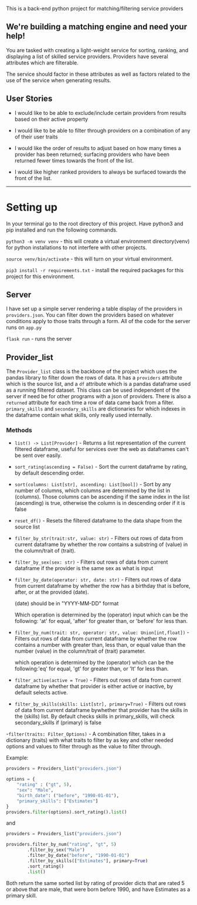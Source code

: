 This is a back-end python project for matching/filtering service providers

## We're building a matching engine and need your help!

You are tasked with creating a light-weight service for sorting, ranking, and displaying a list of skilled service providers. Providers have several attributes which are filterable.

The service should factor in these attributes as well as factors related to the use of the service when generating results.

## User Stories

- I would like to be able to exclude/include certain providers from results based on their active property

- I would like to be able to filter through providers on a combination of any of their user traits

- I would like the order of results to adjust based on how many times a provider has been returned; surfacing providers who have been returned fewer times towards the front of the list.

- I would like higher ranked providers to always be surfaced towards the front of the list.

-----

# Setting up

In your terminal go to the root directory of this project. Have python3 and pip installed and run the following commands. 

`python3 -m venv venv` - this will create a virtual environment directory(venv) for python installations to not interfere with other projects.

`source venv/bin/activate` - this will turn on your virtual environment.

`pip3 install -r requirements.txt` - install the required packages for this project for this environment.

## Server

I have set up a simple server rendering a table display of the providers in `providers.json`. You can filter down the providers based on whatever conditions apply to those traits through a form. All of the code for the server runs on `app.py`

`flask run` - runs the server

## Provider_list

The `Provider_list` class is the backbone of the project which uses the pandas library to filter down the rows of data. It has a `providers` attribute which is the source list, and a `df` attribute which is a pandas dataframe used as a running filtered dataset. This class can be used independent of the server if need be for other programs with a json of providers. There is also a `returned` attribute for each time a row of data came back from a filter.
`primary_skills` and `secondary_skills` are dictionaries for which indexes in the dataframe contain what skills, only really used internally.

### Methods

- `list() -> List[Provider]` - Returns a list representation of the current filtered dataframe, useful for services over the web as dataframes can't be sent over easily.

- `sort_rating(ascending = False)` - Sort the current dataframe by rating, by default descending order.

- `sort(columns: List[str], ascending: List[bool])` - Sort by any number of columns, which columns are determined by the list in (columns). Those columns can be ascending if the same index in the list (ascending) is true, otherwise the column is in descending order if it is false

- `reset_df()` - Resets the filtered dataframe to the data shape from the source list

- `filter_by_str(trait:str, value: str)` - Filters out rows of data from current dataframe by whether the row contains a substring of (value) in the column/trait of (trait).

- `filter_by_sex(sex: str)` - Filters out rows of data from current dataframe if the provider is the same sex as what is input

- `filter_by_date(operator: str, date: str)` - Filters out rows of data from current dataframe by whether the row has a birthday that is before, after, or at the provided (date).

  (date) should be in "YYYY-MM-DD" format
        
  Which operation is determined by the (operator) input which can be the following: 'at' for equal, 'after' for greater than, or 'before' for less than.

- `filter_by_num(trait: str, operator: str, value: Union[int,float])` - Filters out rows of data from current dataframe by whether the row contains a number with greater than, less than, or equal value than the number (value) in the column/trait of (trait) parameter.

  which operation is determined by the (operator) which can be the following:'eq' for equal, 'gt' for greater than, or 'lt' for less than.

- `filter_active(active = True)` - Filters out rows of data from current dataframe by whether that provider is either active or inactive, by default selects active.

- `filter_by_skills(skills: List[str], primary=True)` - Filters out rows of data from current dataframe bywhether that provider has the skills in the (skills) list. 
  By default checks skills in primary_skills, will check secondary_skills if (primary) is false

-`filter(traits: Filter_Options)` - A combination filter, takes in a dictionary (traits) with what traits to filter by as key and other needed options and values to filter through as the value to filter through.

Example:

```python
providers = Providers_list("providers.json")

options = {
    "rating" : ("gt", 5),
    "sex": "Male",
    "birth_date": ("before", "1990-01-01"),
    "primary_skills": ["Estimates"]
}
providers.filter(options).sort_rating().list()
```

and 

```python
providers = Providers_list("providers.json")

providers.filter_by_num("rating", "gt", 5)
        .filter_by_sex("Male")
        .filter_by_date("before", "1990-01-01")
        .filter_by_skills(["Estimates"], primary=True)
        .sort_rating()
        .list()
```

Both return the same sorted list by rating of provider dicts that are rated 5 or above that are male, that were born before 1990, and have Estimates as a primary skill.
